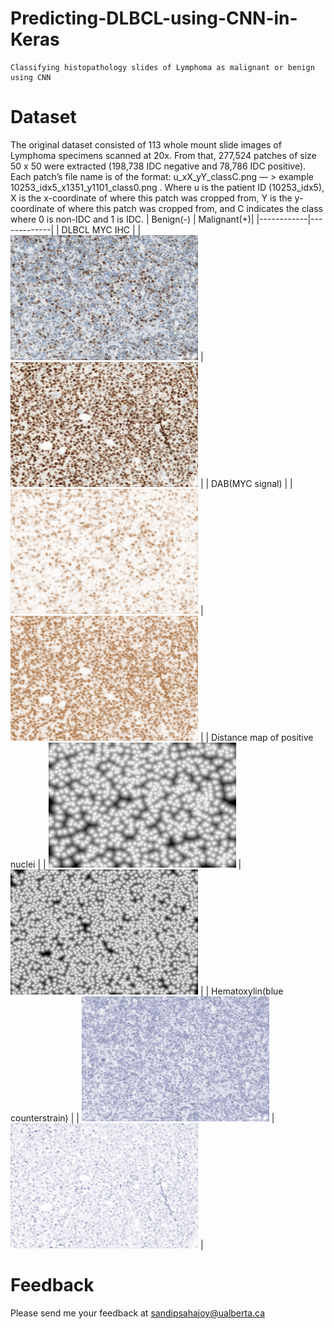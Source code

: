 # Predicting-DLBCL-using-CNN-in-Keras
```
Classifying histopathology slides of Lymphoma as malignant or benign using CNN
```
Dataset
==========
The original dataset consisted of 113 whole mount slide images of Lymphoma specimens scanned at 20x. From that, 277,524 patches of size 50 x 50 were extracted (198,738 IDC negative and 78,786 IDC positive). Each patch’s file name is of the format: u_xX_yY_classC.png — > example 10253_idx5_x1351_y1101_class0.png . Where u is the patient ID (10253_idx5), X is the x-coordinate of where this patch was cropped from, Y is the y-coordinate of where this patch was cropped from, and C indicates the class where 0 is non-IDC and 1 is IDC.
| Benign(-)  | Malignant(+)|
|------------|-------------|
| DLBCL MYC IHC |
| <img src="/readme/2_neg.jpg" height="200" width="300" > | <img src="/readme/7_pos.jpg" height="200" width="300" >  |
| DAB(MYC signal) |
| <img src="/readme/dab_2_neg.jpg" height="200" width="300" > | <img src="/readme/dab_7_pos.jpg" height="200" width="300" >  |
| Distance map of positive nuclei  |
| <img src="/readme/dist_2_neg.jpg" height="200" width="300" > | <img src="/readme/dist_7_pos.jpg" height="200" width="300" >  |
| Hematoxylin(blue counterstrain) |
| <img src="/readme/hem_2_neg.jpg" height="200" width="300" > | <img src="/readme/hem_7_pos.jpg" height="200" width="300" >  |












Feedback
==========
Please send me your feedback at sandipsahajoy@ualberta.ca
